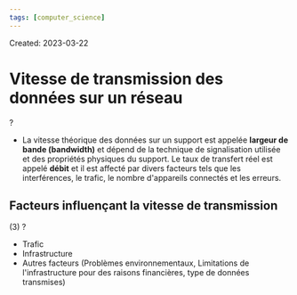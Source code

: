 ```yaml
---
tags: [computer_science] 
---
```

Created: 2023-03-22

# Vitesse de transmission des données sur un réseau
?
- La vitesse théorique des données sur un support est appelée **largeur de bande (bandwidth)** et dépend de la technique de signalisation utilisée et des propriétés physiques du support. Le taux de transfert réel est appelé **débit** et il est affecté par divers facteurs tels que les interférences, le trafic, le nombre d'appareils connectés et les erreurs.
<!--SR:!2023-04-29,18,210-->

## Facteurs influençant la vitesse de transmission
(3)
?
- Trafic
- Infrastructure
- Autres facteurs (Problèmes environnementaux, Limitations de l'infrastructure pour des raisons financières, type de données transmises)
<!--SR:!2023-06-08,46,250-->